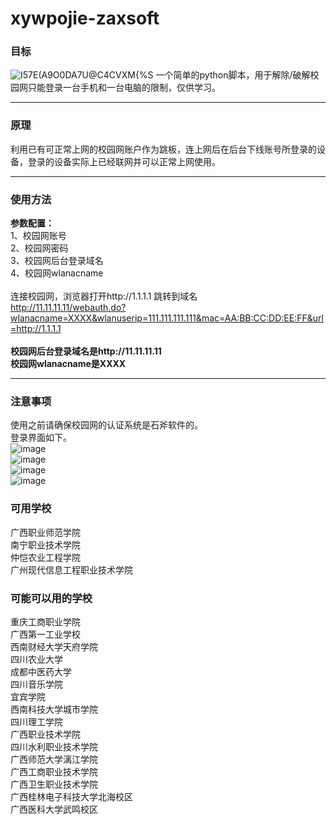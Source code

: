 # xywpojie-zaxsoft
### 目标

![I57E(A9O0DA7U@C4CVXM{%S](https://user-images.githubusercontent.com/25584923/133072808-b70b0b13-0064-4fb1-a8ae-7b7390f849f1.png)
一个简单的python脚本，用于解除/破解校园网只能登录一台手机和一台电脑的限制，仅供学习。

***
### 原理

利用已有可正常上网的校园网账户作为跳板，连上网后在后台下线账号所登录的设备，登录的设备实际上已经联网并可以正常上网使用。

***
### 使用方法

**参数配置：**</br>1、校园网账号</br>2、校园网密码</br>3、校园网后台登录域名</br>4、校园网wlanacname</br></br>
连接校园网，浏览器打开http://1.1.1.1 跳转到域名</br>
http://11.11.11.11/webauth.do?wlanacname=XXXX&wlanuserip=111.111.111.111&mac=AA:BB:CC:DD:EE:FF&url=http://1.1.1.1
</br>
</br>**校园网后台登录域名是http://11.11.11.11**</br>
**校园网wlanacname是XXXX**</br>

***
### 注意事项

使用之前请确保校园网的认证系统是石斧软件的。</br>
登录界面如下。</br>
![image](https://user-images.githubusercontent.com/25584923/133069824-525be46d-1d7f-427f-9c0f-47fefa6b9456.png)</br>
![image](https://user-images.githubusercontent.com/25584923/133063578-25ee380d-26dc-4401-a55d-e509367b0a3f.png)</br>
![image](https://user-images.githubusercontent.com/25584923/133063751-d099ef3c-6fcd-44d5-b31f-225cb0f1a2cd.png)</br>
![image](https://user-images.githubusercontent.com/25584923/133063876-5a5b64e2-2339-4e24-943b-738712829b8f.png)

### 可用学校

广西职业师范学院</br>
南宁职业技术学院</br>
仲恺农业工程学院</br>
广州现代信息工程职业技术学院</br>

### 可能可以用的学校

重庆工商职业学院</br>
广西第一工业学校</br>
西南财经大学天府学院</br>
四川农业大学</br>
成都中医药大学</br>
四川音乐学院</br>
宜宾学院</br>
西南科技大学城市学院</br>
四川理工学院</br>
广西职业技术学院</br>
四川水利职业技术学院</br>
广西师范大学漓江学院</br>
广西工商职业技术学院</br>
广西卫生职业技术学院</br>
广西桂林电子科技大学北海校区</br>
广西医科大学武鸣校区</br>
